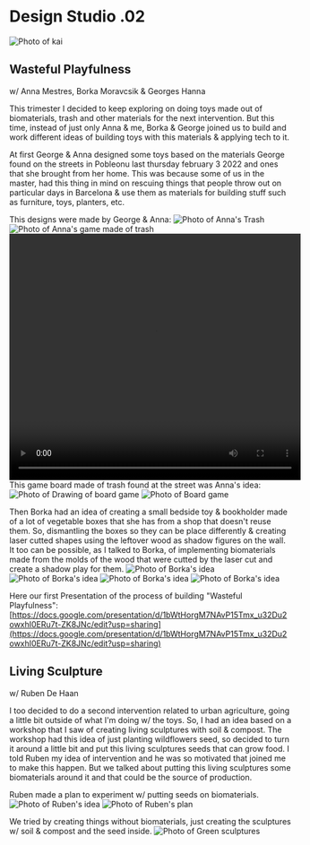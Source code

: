 # Design Studio .02

<img src= "../../images/INSpo.pdf" alt="Photo of kai">

## Wasteful Playfulness 
w/ Anna Mestres, Borka Moravcsik & Georges Hanna

This trimester I decided to keep exploring on doing toys made out of biomaterials, trash and other materials for the next intervention. But this time, instead of just only Anna & me, Borka & George joined us to build and work different ideas of building toys with this materials & applying tech to it.

At first George & Anna designed some toys based on the materials George found on the streets in Pobleonu last thursday february 3 2022 and ones that she brought from her home. This was because some of us in the master, had this thing in mind on rescuing things that people throw out on particular days in Barcelona & use them as materials for building stuff such as furniture, toys, planters, etc.

This designs were made by George & Anna:
<img src= "../../images/Trash.jpg" alt="Photo of Anna's Trash">
<img src= "../../images/Throwit.jpg" alt="Photo of Anna's game made of trash">
<video src= "../../images/IMG_7717.MOV" width="520" height="440" controls></video>
This game board made of trash found at the street was Anna's idea:
<img src= "../../images/Boceto3.jpg" alt="Photo of Drawing of board game">
<img src= "../../images/Board.jpg" alt="Photo of Board game">

Then Borka had an idea of creating a small bedside toy & bookholder made of a lot of vegetable boxes that she has from a shop that doesn't reuse them. So, dismantling the boxes so they can be place differently & creating laser cutted shapes using the leftover wood as shadow figures on the wall. It too can be possible, as I talked to Borka, of implementing biomaterials made from the molds of the wood that were cutted by the laser cut and create a shadow play for them.
<img src= "../../images/Borka" alt="Photo of Borka's idea">
<img src= "../../images/Borka1" alt="Photo of Borka's idea">
<img src= "../../images/Borka2" alt="Photo of Borka's idea">
<img src= "../../images/Borkas3.png" alt="Photo of Borka's idea">

Here our first Presentation of the process of building "Wasteful Playfulness":
[https://docs.google.com/presentation/d/1bWtHorgM7NAvP15Tmx_u32Du2owxhI0ERu7t-ZK8JNc/edit?usp=sharing](https://docs.google.com/presentation/d/1bWtHorgM7NAvP15Tmx_u32Du2owxhI0ERu7t-ZK8JNc/edit?usp=sharing)

## Living Sculpture 
w/ Ruben De Haan

I too decided to do a second intervention related to urban agriculture, going a little bit outside of what I'm doing w/ the toys. So, I had an idea based on a workshop that I saw of creating living sculptures with soil & compost. The workshop had this idea of just planting wildflowers seed, so decided to turn it around a little bit and put this living sculptures seeds that can grow food. 
I told Ruben my idea of intervention and he was so motivated that joined me to make this happen. But we talked about putting this living sculptures some biomaterials around it and that could be the source of production.

Ruben made a plan to experiment w/ putting seeds on biomaterials.
<img src= "../../images/remix6.jpg" alt="Photo of Ruben's idea">
<img src= "../../images/remix.jpg" alt="Photo of Ruben's plan">

We tried by creating things without biomaterials, just creating the sculptures w/ soil & compost and the seed inside.
<img src= "../../images/sculptures.jpg" alt="Photo of Green sculptures">
